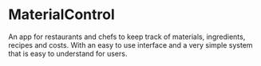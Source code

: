 # MaterialControl
An app for restaurants and chefs to keep track of materials, ingredients, recipes and costs. With an easy to use interface and a very simple system that is easy to understand for users. 
